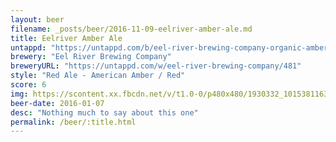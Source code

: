 ```yaml
---
layout: beer
filename: _posts/beer/2016-11-09-eelriver-amber-ale.md
title: Eelriver Amber Ale
untappd: "https://untappd.com/b/eel-river-brewing-company-organic-amber-ale/1211684"
brewery: "Eel River Brewing Company"
breweryURL: "https://untappd.com/w/eel-river-brewing-company/481"
style: "Red Ale - American Amber / Red"
score: 6
img: https://scontent.xx.fbcdn.net/v/t1.0-0/p480x480/1930332_10153811639763745_6829727140926050001_n.jpg?oh=97ebe9a2b57b22317998c76e8026d3de&oe=59194272
beer-date: 2016-01-07
desc: "Nothing much to say about this one"
permalink: /beer/:title.html
---
```

